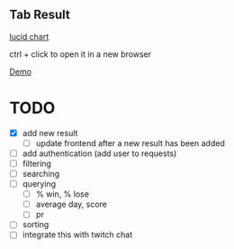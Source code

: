 ## Tab Result

[lucid chart](https://app.lucidchart.com/documents/edit/b0e2f9bd-8ba5-4529-9c7b-ff945988fe13/gMkxIBQur9CX#?folder_id=home&browser=icon)

ctrl + click to open it in a new browser


[Demo]("./public/demo_page.png)


# TODO

- [x] add new result
  - [ ] update frontend after a new result has been added
- [ ] add authentication (add user to requests)
- [ ] filtering
- [ ] searching
- [ ] querying
  - [ ] % win, % lose
  - [ ] average day, score
  - [ ] pr
- [ ] sorting
- [ ] integrate this with twitch chat